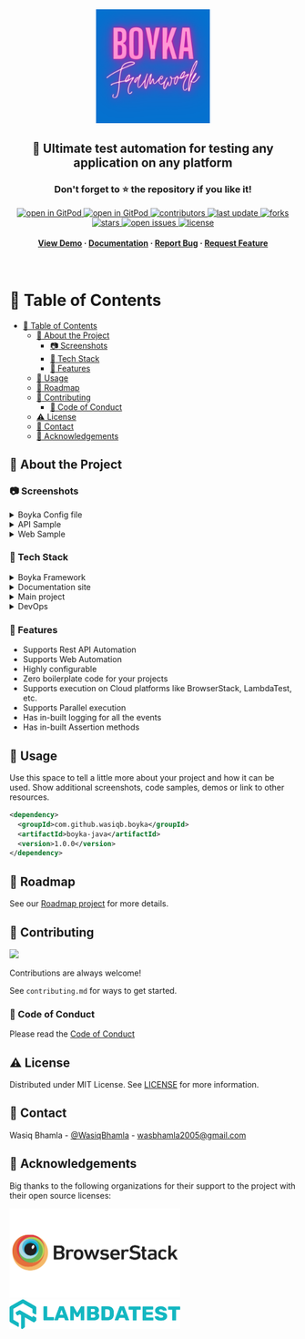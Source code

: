 <div align="center">

  <img src="assets/Boyka.png" alt="logo" width="200" height="auto" />

  <h2>
    🎉 Ultimate test automation for testing any application on any platform
  </h2>
  <h3>
    Don't forget to ⭐ the repository if you like it!
  </h3>

<!-- Badges -->
<p>

  <a href="https://gitpod.io/#https://github.com/WasiqBhamla/boyka-java">
    <img src="https://gitpod.io/button/open-in-gitpod.svg" alt="open in GitPod">
  </a>
  <a href="https://discord.gg/dUg8K9DAsR">
    <img src="https://img.shields.io/discord/950985052769120337?label=Discord&logo=Discord&style=for-the-badge" alt="open in GitPod">
  </a>
  <a href="https://github.com/WasiqBhamla/boyka-java/graphs/contributors">
    <img src="https://img.shields.io/github/contributors/WasiqBhamla/boyka-java?style=for-the-badge" alt="contributors" />
  </a>
  <a href="">
    <img src="https://img.shields.io/github/last-commit/WasiqBhamla/boyka-java?style=for-the-badge" alt="last update" />
  </a>
  <a href="https://github.com/WasiqBhamla/boyka-java/network/members">
    <img src="https://img.shields.io/github/forks/WasiqBhamla/boyka-java?style=for-the-badge" alt="forks" />
  </a>
  <a href="https://github.com/WasiqBhamla/boyka-java/stargazers">
    <img src="https://img.shields.io/github/stars/WasiqBhamla/boyka-java?style=for-the-badge" alt="stars" />
  </a>
  <a href="https://github.com/WasiqBhamla/boyka-java/issues/">
    <img src="https://img.shields.io/github/issues/WasiqBhamla/boyka-java?style=for-the-badge" alt="open issues" />
  </a>
  <a href="https://github.com/WasiqBhamla/boyka-java/blob/master/LICENSE">
    <img src="https://img.shields.io/github/license/WasiqBhamla/boyka-java.svg?style=for-the-badge" alt="license" />
  </a>
</p>

  <h4>
    <a href="https://github.com/WasiqBhamla/boyka-java/">View Demo</a>
  <span> · </span>
    <a href="https://wasiqbhamla.github.io/boyka-java/">Documentation</a>
  <span> · </span>
    <a href="https://github.com/WasiqBhamla/boyka-java/issues/new/choose">Report Bug</a>
  <span> · </span>
    <a href="https://github.com/WasiqBhamla/boyka-java/issues/new/choose">Request Feature</a>
  </h4>
</div>

<br />

<!-- Table of Contents -->
# :notebook_with_decorative_cover: Table of Contents

- [:notebook_with_decorative_cover: Table of Contents](#notebook_with_decorative_cover-table-of-contents)
  - [:star2: About the Project](#star2-about-the-project)
    - [:camera: Screenshots](#camera-screenshots)
    - [:space_invader: Tech Stack](#space_invader-tech-stack)
    - [:dart: Features](#dart-features)
  - [:eyes: Usage](#eyes-usage)
  - [:compass: Roadmap](#compass-roadmap)
  - [:wave: Contributing](#wave-contributing)
    - [:scroll: Code of Conduct](#scroll-code-of-conduct)
  - [:warning: License](#warning-license)
  - [:handshake: Contact](#handshake-contact)
  - [:gem: Acknowledgements](#gem-acknowledgements)

<!-- About the Project -->
## :star2: About the Project

<!-- Screenshots -->
### :camera: Screenshots

<details>
  <summary>Boyka Config file</summary>

<div>
  <img src="assets/config.png" alt="Boyka Config" width="400" height="auto" />
</div>

</details>

<details>
  <summary>API Sample</summary>

<div>
  <img src="assets/api.png" alt="API sample" width="400" height="auto" />
</div>

</details>

<details>
  <summary>Web Sample</summary>

<div>
  <img src="assets/web.png" alt="Boyka Config" width="400" height="auto" />
</div>

</details>

<!-- TechStack -->
### :space_invader: Tech Stack

<details>
  <summary>Boyka Framework</summary>

- Java 11
- Maven
- Checkstyle
- Sonar cloud
  
</details>

<details>
  <summary>Documentation site</summary>

- Typescript
- Docusaurus 2
- React JS
  
</details>

<details>
<summary>Main project</summary>

- Typescript
- Commitlint
- ESLint
- Prettier
- Husky
  
</details>

<details>
<summary>DevOps</summary>

- GitHub Actions
- Gitpod
  
</details>

<!-- Features -->
### :dart: Features

- Supports Rest API Automation
- Supports Web Automation
- Highly configurable
- Zero boilerplate code for your projects
- Supports execution on Cloud platforms like BrowserStack, LambdaTest, etc.
- Supports Parallel execution
- Has in-built logging for all the events
- Has in-built Assertion methods

<!-- Usage -->
## :eyes: Usage

Use this space to tell a little more about your project and how it can be used. Show additional screenshots, code samples, demos or link to other resources.

```xml
<dependency>
  <groupId>com.github.wasiqb.boyka</groupId>
  <artifactId>boyka-java</artifactId>
  <version>1.0.0</version>
</dependency>
```

<!-- Roadmap -->
## :compass: Roadmap

See our [Roadmap project](https://github.com/WasiqBhamla/boyka-java/projects/2) for more details.

<!-- Contributing -->
## :wave: Contributing

<a href="https://github.com/WasiqBhamla/boyka-java/graphs/contributors">
  <img src="https://contrib.rocks/image?repo=WasiqBhamla/boyka-java" />
</a>

Contributions are always welcome!

<!-- //TODO -->
See `contributing.md` for ways to get started.

<!-- Code of Conduct -->
### :scroll: Code of Conduct

Please read the [Code of Conduct](https://github.com/WasiqBhamla/boyka-java/blob/master/.github/CODE_OF_CONDUCT.md)

<!-- License -->
## :warning: License

Distributed under MIT License. See [LICENSE](LICENSE) for more information.

<!-- Contact -->
## :handshake: Contact

Wasiq Bhamla - [@WasiqBhamla](https://twitter.com/WasiqBhamla) - wasbhamla2005@gmail.com

<!-- Acknowledgments -->
## :gem: Acknowledgements

Big thanks to the following organizations for their support to the project with their open source licenses:

<a href="https://www.browserstack.com">
  <img src="assets/browserstack-logo.png" alt="BrowserStack" width="300" height="auto" />
</a>

<a href="https://www.lambdatest.com">
  <img src="assets/LT-logo.jpeg" alt="LambdaTest" width="300" height="auto" />
</a>
